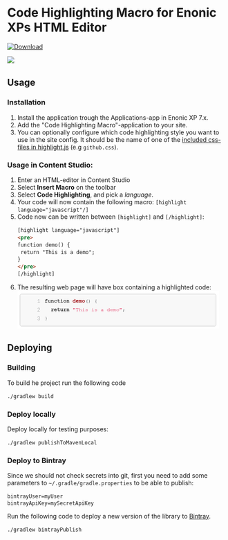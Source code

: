 # Code Highlighting Macro for Enonic XPs HTML Editor

[ ![Download](https://api.bintray.com/packages/itemconsulting/public/no.item.xp.highlight/images/download.svg?version=1.0.0) ](https://bintray.com/itemconsulting/public/no.item.xp.highlight/1.0.0/link)

<img src="https://github.com/ItemConsulting/highlight/raw/master/src/main/resources/application.svg?sanitize=true" width="150">

## Usage

### Installation

 1. Install the application trough the Applications-app in Enonic XP 7.x.
 2. Add the "Code Highlighting Macro"-application to your site.
 3. You can optionally configure which code highlighting style you want to use in the site config. It should be the 
    name of one of the [included css-files in highlight.js](https://github.com/highlightjs/highlight.js/tree/master/src/styles) (e.g `github.css`).

### Usage in **Content Studio**:

 1. Enter an HTML-editor in Content Studio
 2. Select **Insert Macro** on the toolbar
 3. Select **Code Highlighting**, and pick a *language*.
 4. Your code will now contain the following macro: `[highlight language="javascript"/]`
 5. Code now can be written between `[highlight]` and `[/highlight]`:
     ```html
    [highlight language="javascript"]
    <pre>
    function demo() {
      return "This is a demo";
    }
    </pre>
    [/highlight]
    ```
 6. The resulting web page will have box containing a highlighted code:
    ![Resulting code on webpage](./docs/demo.png)

## Deploying

### Building

To build he project run the following code

```bash
./gradlew build
```

### Deploy locally

Deploy locally for testing purposes:

```bash
./gradlew publishToMavenLocal
```

### Deploy to Bintray

Since we should not check secrets into git, first you need to add some parameters to `~/.gradle/gradle.properties` to be
able to publish:

```properties
bintrayUser=myUser
bintrayApiKey=mySecretApiKey
```

Run the following code to deploy a new version of the library to [Bintray](https://bintray.com/itemconsulting).

```bash
./gradlew bintrayPublish
```
